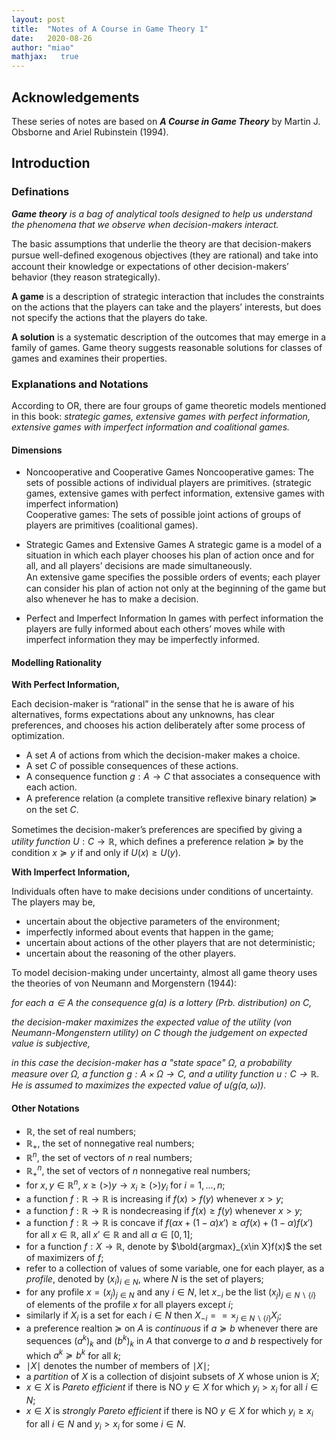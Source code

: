 ```yaml
---
layout: post
title:  "Notes of A Course in Game Theory 1"
date:   2020-08-26
author: "miao"
mathjax:   true
---
```


## Acknowledgements

These series of notes are based on ***A Course in Game Theory*** by Martin J. Obsborne and Ariel Rubinstein (1994).


## Introduction

### Definations

***Game theory** is a bag of analytical tools designed to help us understand the phenomena that we observe when decision-makers interact.* 


The basic assumptions that underlie the theory are that decision-makers pursue well-deﬁned exogenous objectives (they are rational) and take into account their knowledge or expectations of other decision-makers’ behavior (they reason strategically).    


**A game** is a description of strategic interaction that includes the constraints on the actions that the players can take and the players’ interests, but does not specify the actions that the players do take.   


**A solution** is a systematic description of the outcomes that may emerge in a family of games. Game theory suggests reasonable solutions for classes of games and examines their properties.


### Explanations and Notations

According to OR, there are four groups of game theoretic models mentioned in this book: *strategic games, extensive games with perfect information, extensive games with imperfect information and coalitional games.*


#### Dimensions

* Noncooperative and Cooperative Games
   Noncooperative games: The sets of possible actions of individual players are primitives. (strategic games, extensive games with perfect information, extensive games with imperfect information)     
   Cooperative games: The sets of possible joint actions of groups of players are primitives (coalitional games).    

* Strategic Games and Extensive Games
  A strategic game is a model of a situation in which each player chooses his plan of action once and for all, and all players’ decisions are made simultaneously.     
  An extensive game speciﬁes the possible orders of events; each player can consider his plan of action not only at the beginning of the game but also whenever he has to make a decision.

* Perfect and Imperfect Information
  In games with perfect information the players are fully informed about each others’ moves while with imperfect information they may be imperfectly informed.


#### Modelling Rationality


**With Perfect Information,**

Each decision-maker is “rational” in the sense that he is aware of his alternatives, forms expectations about any unknowns, has clear preferences, and chooses his action deliberately after some process of optimization.


*  A set $A$ of actions from which the decision-maker makes a choice. 
*  A set $C$ of possible consequences of these actions.
*  A consequence function $g:A \to C$ that associates a consequence with each action. 
*  A preference relation (a complete transitive reﬂexive binary relation) $\succeq$ on the set $C$.

Sometimes the decision-maker’s preferences are speciﬁed by giving a *utility function* $U:C \to \mathbb{R}$, which deﬁnes a preference relation $\succeq$ by the condition $x \succeq y$ if and only if $U(x)≥U(y)$.


**With Imperfect Information,**


 Individuals often have to make decisions under conditions of uncertainty. The players may be,    
 * uncertain about the objective parameters of the environment;
 * imperfectly informed about events that happen in the game;
 * uncertain about actions of the other players that are not deterministic;
 * uncertain about the reasoning of the other players.


To model decision-making under uncertainty, almost all game theory uses the theories of von Neumann and Morgenstern (1944):

*for each $a\in A$ the consequence $g(a)$ is a lottery (Prb. distribution) on $C$,*


*the decision-maker maximizes the expected value of the utility (von Neumann-Mongenstern utility) on $C$ though the judgement on expected value is subjective,*


*in this case the decision-maker has a "state space" $\Omega$, a probability measure over $\Omega$, a function $g: A\times \Omega \to C$, and a utility function $u: C \to \mathbb{R}$. He is assumed to maximizes the expected value of $u(g(a,\omega))$.*


#### Other Notations

* $\mathbb{R}$, the set of real numbers;
* $\mathbb{R}_+$, the set of nonnegative real numbers;
* $\mathbb{R}^n$, the set of vectors of $n$ real numbers;
* $\mathbb{R}^n_+$, the set of vectors of $n$ nonnegative real numbers;
* for $x, y\in \mathbb{R}^n$, $x\ge(>) y\to x_i\ge(>) y_i$ for $i=1,...,n$;
* a function $f: \mathbb{R}\to \mathbb{R}$ is increasing if $f(x)>f(y)$ whenever $x>y$;
* a function $f: \mathbb{R}\to \mathbb{R}$ is nondecreasing if $f(x)\ge f(y)$ whenever $x>y$;
* a function $f: \mathbb{R}\to \mathbb{R}$ is concave if $f(\alpha x+(1-\alpha)x')\ge \alpha f(x)+(1-\alpha)f(x')$ for all $x\in \mathbb{R}$, all $x'\in \mathbb{R}$ and all $\alpha \in [0,1]$;
* for a function $f: X\to \mathbb{R}$, denote by $\bold{argmax}_{x\in X}f(x)$ the set of maximizers of $f$;
* refer to a collection of values of some variable, one for each player, as a *profile*, denoted by $(x_i)_{i\in N}$, where $N$ is the set of players;
* for any profile $x=(x_j)_{j\in N}$ and any $i\in N$, let $x_{-i}$ be the list $(x_j)_{j\in N\backslash \{i\}}$ of elements of the profile $x$ for all players except $i$;
* similarly if $X_i$ is a set for each $i\in N$ then $X_{-i}== \times_{j\in N\backslash \{i\} }X_j$;
* a preference realtion $\succeq$ on $A$ is *continuous* if $a\succeq b$ whenever there are sequences $(a^k)_k$ and $(b^k)_k$ in $A$ that converge to $a$ and $b$ respectively for which $a^k\succeq b^k$ for all $k$;
* $\mid X\mid$ denotes the number of members of $\mid X\mid$;
* a *partition* of $X$ is a collection of disjoint subsets of $X$ whose union is $X$;
* $x\in X$ is *Pareto efficient* if there is NO $y\in X$ for which $y_i>x_i$ for all $i\in N$;
* $x\in X$ is *strongly Pareto efficient* if there is NO $y\in X$ for which $y_i\ge x_i$ for all $i\in N$ and $y_i>x_i$ for some $i\in N$.